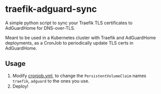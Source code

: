 # traefik-adguard-sync
A simple python script to sync your Traefik TLS certificates to AdGuardHome for DNS-over-TLS.

Meant to be used in a Kubernetes cluster with Traefik and AdGuardHome deployments, as a CronJob to periodically update TLS certs in AdGuardHome.

## Usage
1. Modify [cronjob.yml](https://raw.githubusercontent.com/ikaruswill/traefik-adguard-sync/master/deploy/cronjob.yml), to change the `PersistentVolumeClaim` names `traefik`, `adguard` to the ones you use.
2. Deploy!